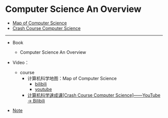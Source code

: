 # Computer Science An Overview

* [Map of Computer Science](Map-of-Computer-Science.md)
* [Crash Course Computer Science](Crash-Course-Computer-Science.md)
---
* Book
   * Computer Science An Overview

* Video： 
   * course 
      * 计算机科学地图：Map of Computer Science  
        * [bilibili](https://www.bilibili.com/video/av21096859?from=search&seid=16370583374760966611)
        * [youtube](https://www.youtube.com/watch?v=SzJ46YA_RaA)
      * [计算机科学速成课[Crash Course Computer Science]——YouTube -&gt; Bilibili](https://www.bilibili.com/video/av21376839?from=search&amp;seid=9162856292795471868\\)

* [Note](SUMMARY.md)
   

